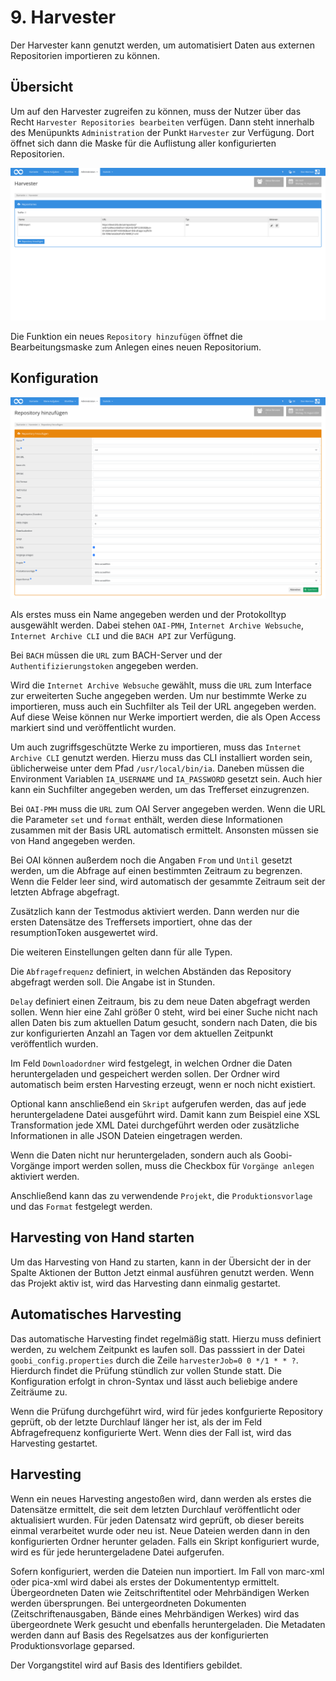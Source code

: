 # 9. Harvester

Der Harvester kann genutzt werden, um automatisiert Daten aus externen Repositorien importieren zu können. 

## Übersicht

Um auf den Harvester zugreifen zu können, muss der Nutzer über das Recht `Harvester Repositories bearbeiten` verfügen. Dann steht innerhalb des Menüpunkts `Administration` der Punkt `Harvester` zur Verfügung. Dort öffnet sich dann die Maske für die Auflistung aller konfigurierten Repositorien. 

![Liste der konfigurierten Repositorien in Goobi](../.gitbook/assets/30-90d.png)

Die Funktion ein neues `Repository hinzufügen` öffnet die Bearbeitungsmaske zum Anlegen eines neuen Repositorium. 

## Konfiguration

![Liste der konfigurierten Repositorien in Goobi](../.gitbook/assets/30-91d.png)

Als erstes muss ein Name angegeben werden und der Protokolltyp ausgewählt werden. Dabei stehen `OAI-PMH`, `Internet Archive Websuche`, `Internet Archive CLI` und die `BACH API` zur Verfügung. 

Bei `BACH` müssen die `URL` zum BACH-Server und der `Authentifizierungstoken` angegeben werden.

Wird die `Internet Archive Websuche` gewählt, muss die `URL` zum Interface zur erweiterten Suche angegeben werden. Um nur bestimmte Werke zu importieren, muss auch ein Suchfilter als Teil der URL angegeben werden.
Auf diese Weise können nur Werke importiert werden, die als Open Access markiert sind und veröffentlicht wurden.

Um auch zugriffsgeschützte Werke zu importieren, muss das `Internet Archive CLI` genutzt werden. Hierzu muss das CLI installiert worden sein, üblicherweise unter dem Pfad `/usr/local/bin/ia`. Daneben müssen die Environment Variablen `IA_USERNAME` und `IA_PASSWORD` gesetzt sein. Auch hier kann ein Suchfilter angegeben werden, um das Trefferset einzugrenzen.

Bei `OAI-PMH` muss die `URL` zum OAI Server angegeben werden. Wenn die URL die Parameter `set` und `format` enthält, werden diese Informationen zusammen mit der Basis URL automatisch ermittelt. Ansonsten müssen sie von Hand angegeben werden.

Bei OAI können außerdem noch die Angaben `From` und `Until` gesetzt werden, um die Abfrage auf einen bestimmten Zeitraum zu begrenzen. Wenn die Felder leer sind, wird automatisch der gesammte Zeitraum seit der letzten Abfrage abgefragt.

Zusätzlich kann der Testmodus aktiviert werden. Dann werden nur die ersten Datensätze des Treffersets importiert, ohne das der resumptionToken ausgewertet wird.

Die weiteren Einstellungen gelten dann für alle Typen. 

Die `Abfragefrequenz` definiert, in welchen Abständen das Repository abgefragt werden soll. Die Angabe ist in Stunden.

`Delay` definiert einen Zeitraum, bis zu dem neue Daten abgefragt werden sollen. Wenn hier eine Zahl größer 0 steht, wird bei einer Suche nicht nach allen Daten bis zum aktuellen Datum gesucht, sondern nach Daten, die bis zur konfigurierten Anzahl an Tagen vor dem aktuellen Zeitpunkt veröffentlich wurden. 

Im Feld `Downloadordner` wird festgelegt, in welchen Ordner die Daten heruntergeladen und gespeichert werden sollen. Der Ordner wird automatisch beim ersten Harvesting erzeugt, wenn er noch nicht existiert.

Optional kann anschließend ein `Skript` aufgerufen werden, das auf jede heruntergeladene Datei ausgeführt wird. Damit kann zum Beispiel eine XSL Transformation jede XML Datei durchgeführt werden oder zusätzliche Informationen in alle JSON Dateien eingetragen werden.

Wenn die Daten nicht nur heruntergeladen, sondern auch als Goobi-Vorgänge import werden sollen, muss die Checkbox für `Vorgänge anlegen` aktiviert werden.

Anschließend kann das zu verwendende `Projekt`, die `Produktionsvorlage` und das `Format` festgelegt werden.

## Harvesting von Hand starten

Um das Harvesting von Hand zu starten, kann in der Übersicht der in der Spalte Aktionen der Button Jetzt einmal ausführen genutzt werden. Wenn das Projekt aktiv ist, wird das Harvesting dann einmalig gestartet.

## Automatisches Harvesting

Das automatische Harvesting findet regelmäßig statt. Hierzu muss definiert werden, zu welchem Zeitpunkt es laufen soll. Das passsiert in der Datei `goobi_config.properties` durch die Zeile `harvesterJob=0 0 */1 * * ?`. Hierdurch findet die Prüfung stündlich zur vollen Stunde statt. Die Konfiguration erfolgt in chron-Syntax und lässt auch beliebige andere Zeiträume zu.

Wenn die Prüfung durchgeführt wird, wird für jedes konfgurierte Repository geprüft, ob der letzte Durchlauf länger her ist, als der im Feld Abfragefrequenz konfigurierte Wert. Wenn dies der Fall ist, wird das Harvesting gestartet.

## Harvesting

Wenn ein neues Harvesting angestoßen wird, dann werden als erstes die Datensätze ermittelt, die seit dem letzten Durchlauf veröffentlicht oder aktualisiert wurden. Für jeden Datensatz wird geprüft, ob dieser bereits einmal verarbeitet wurde oder neu ist. Neue Dateien werden dann in den konfigurierten Ordner herunter geladen. Falls ein Skript konfiguriert wurde, wird es für jede heruntergeladene Datei aufgerufen.

Sofern konfiguriert, werden die Dateien nun importiert. Im Fall von marc-xml oder pica-xml wird dabei als erstes der Dokumententyp ermittelt. Übergeordneten Daten wie Zeitschriftentitel oder Mehrbändigen Werken werden übersprungen. Bei untergeordneten Dokumenten (Zeitschriftenausgaben, Bände eines Mehrbändigen Werkes) wird das übergeordnete Werk gesucht und ebenfalls heruntergeladen. Die Metadaten werden dann auf Basis des Regelsatzes aus der konfigurierten Produktionsvorlage geparsed. 

Der Vorgangstitel wird auf Basis des Identifiers gebildet.
